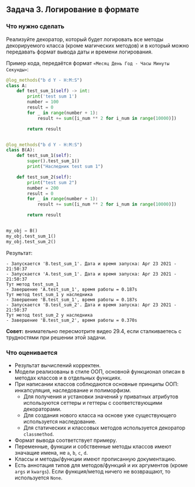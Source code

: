 ## Задача 3. Логирование в формате
### Что нужно сделать
Реализуйте декоратор, который будет логировать все методы декорируемого класса
(кроме магических методов) и в который можно передавать формат вывода даты и времени логирования.

Пример кода, передаётся формат `«Месяц День Год - Часы Минуты Секунды»`:
```python
@log_methods("b d Y - H:M:S")
class A:
    def test_sum_1(self) -> int:
        print('test sum 1')
        number = 100
        result = 0
        for _ in range(number + 1):
            result += sum([i_num ** 2 for i_num in range(10000)])

        return result


@log_methods("b d Y - H:M:S")
class B(A):
    def test_sum_1(self):
        super().test_sum_1()
        print("Наследник test sum 1")

    def test_sum_2(self):
        print("test sum 2")
        number = 200
        result = 0
        for _ in range(number + 1):
            result += sum([i_num ** 2 for i_num in range(10000)])

        return result


my_obj = B()
my_obj.test_sum_1()
my_obj.test_sum_2()
```
Результат:
```
- Запускается 'B.test_sum_1'. Дата и время запуска: Apr 23 2021 - 21:50:37
- Запускается 'A.test_sum_1'. Дата и время запуска: Apr 23 2021 - 21:50:37
Тут метод test_sum_1
- Завершение 'A.test_sum_1', время работы = 0.187s
Тут метод test_sum_1 у наследника
- Завершение 'B.test_sum_1', время работы = 0.187s
- Запускается 'B.test_sum_2'. Дата и время запуска: Apr 23 2021 - 21:50:37
Тут метод test_sum_2 у наследника
- Завершение 'B.test_sum_2', время работы = 0.370s
```
**Совет:** внимательно пересмотрите видео 29.4, если сталкиваетесь с трудностями при решении этой задачи.
### Что оценивается
- Результат вычислений корректен.
- Модели реализованы в стиле ООП, основной функционал описан в методах классов и в отдельных функциях.
- При написании классов соблюдаются основные принципы ООП: инкапсуляция, наследование и полиморфизм.
  - Для получения и установки значений у приватных атрибутов используются сеттеры и геттеры с соответствующими декораторами.
  - Для создания нового класса на основе уже существующего используется наследование.
  - Для статических и классовых методов используется декоратор `classmethod`.
- Формат вывода соответствует примеру.
- Переменные, функции и собственные методы классов имеют значащие имена, не `a`, `b`, `c`, `d`.
- Классы и методы/функции имеют прописанную документацию.
- Есть аннотация типов для методов/функций и их аргументов (кроме `args` и `kwargs`). Если функция/метод ничего не возвращают, то используется `None`.
